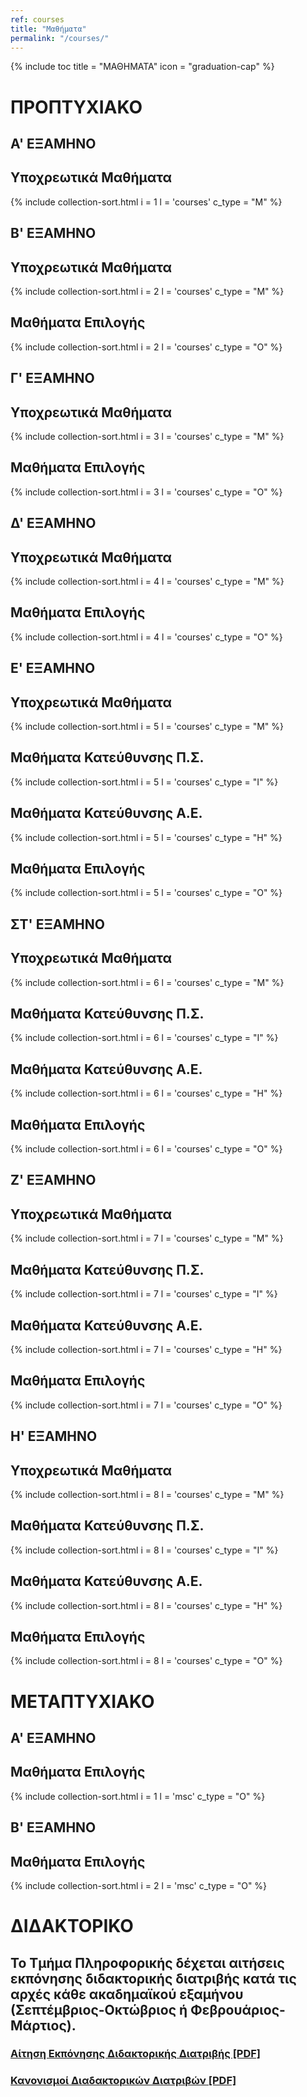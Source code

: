 ```yaml
---
ref: courses
title: "Μαθήματα"
permalink: "/courses/"
---
```


{% include toc title = "ΜΑΘΗΜΑΤΑ" icon = "graduation-cap" %}

# ΠΡΟΠΤΥΧΙΑΚΟ

## **A' ΕΞΑΜΗΝΟ**

## Υποχρεωτικά Μαθήματα

{% include collection-sort.html i = 1 l = 'courses' c_type = "M" %}


## **Β' ΕΞΑΜΗΝΟ**

## Υποχρεωτικά Μαθήματα

{% include collection-sort.html i = 2 l = 'courses' c_type = "M" %}

## Μαθήματα Επιλογής

{% include collection-sort.html i = 2 l = 'courses' c_type = "Ο" %}

## **Γ' ΕΞΑΜΗΝΟ**

## Υποχρεωτικά Μαθήματα

{% include collection-sort.html i = 3 l = 'courses' c_type = "M" %}

## Μαθήματα Επιλογής

{% include collection-sort.html i = 3 l = 'courses' c_type = "Ο" %}

## **Δ' ΕΞΑΜΗΝΟ**

## Υποχρεωτικά Μαθήματα

{% include collection-sort.html i = 4 l = 'courses' c_type = "M" %}

## Μαθήματα Επιλογής

{% include collection-sort.html i = 4 l = 'courses' c_type = "Ο" %}

## **Ε' ΕΞΑΜΗΝΟ**

## Υποχρεωτικά Μαθήματα

{% include collection-sort.html i = 5 l = 'courses' c_type = "M" %}

## Μαθήματα Κατεύθυνσης Π.Σ.

{% include collection-sort.html i = 5 l = 'courses' c_type = "I" %}

## Μαθήματα Κατεύθυνσης Α.Ε.

{% include collection-sort.html i = 5 l = 'courses' c_type = "H" %}

## Μαθήματα Επιλογής

{% include collection-sort.html i = 5 l = 'courses' c_type = "Ο" %}

## **ΣΤ' ΕΞΑΜΗΝΟ**

## Υποχρεωτικά Μαθήματα

{% include collection-sort.html i = 6 l = 'courses' c_type = "M" %}

## Μαθήματα Κατεύθυνσης Π.Σ.

{% include collection-sort.html i = 6 l = 'courses' c_type = "I" %}

## Μαθήματα Κατεύθυνσης Α.Ε.

{% include collection-sort.html i = 6 l = 'courses' c_type = "H" %}

## Μαθήματα Επιλογής

{% include collection-sort.html i = 6 l = 'courses' c_type = "Ο" %}

## **Ζ' ΕΞΑΜΗΝΟ**

## Υποχρεωτικά Μαθήματα

{% include collection-sort.html i = 7 l = 'courses' c_type = "M" %}

## Μαθήματα Κατεύθυνσης Π.Σ.

{% include collection-sort.html i = 7 l = 'courses' c_type = "I" %}

## Μαθήματα Κατεύθυνσης Α.Ε.

{% include collection-sort.html i = 7 l = 'courses' c_type = "H" %}

## Μαθήματα Επιλογής

{% include collection-sort.html i = 7 l = 'courses' c_type = "Ο" %}

## **Η' ΕΞΑΜΗΝΟ**

## Υποχρεωτικά Μαθήματα

{% include collection-sort.html i = 8 l = 'courses' c_type = "M" %}

## Μαθήματα Κατεύθυνσης Π.Σ.

{% include collection-sort.html i = 8 l = 'courses' c_type = "I" %}

## Μαθήματα Κατεύθυνσης Α.Ε.

{% include collection-sort.html i = 8 l = 'courses' c_type = "H" %}

## Μαθήματα Επιλογής

{% include collection-sort.html i = 8 l = 'courses' c_type = "Ο" %}

# ΜΕΤΑΠΤΥΧΙΑΚΟ

## **A' ΕΞΑΜΗΝΟ**

## Μαθήματα Επιλογής

{% include collection-sort.html i = 1 l = 'msc' c_type = "Ο" %}

## **Β' ΕΞΑΜΗΝΟ**

## Μαθήματα Επιλογής

{% include collection-sort.html i = 2 l = 'msc' c_type = "Ο" %}

# ΔΙΔΑΚΤΟΡΙΚΟ

## Το Τμήμα Πληροφορικής δέχεται αιτήσεις εκπόνησης διδακτορικής διατριβής κατά τις αρχές κάθε ακαδημαϊκού εξαμήνου (Σεπτέμβριος-Οκτώβριος ή Φεβρουάριος-Μάρτιος).

### [Αίτηση Εκπόνησης Διδακτορικής Διατριβής [PDF]](https://ionio.gr/download.php?f=00001-00999/IU-pf-00709-38122-gr.doc)

### [Κανονισμοί Διαδακτορικών Διατριβών [PDF]](https://ionio.gr/download.php?f=00001-00999/IU-pf-00709-63003-gr.pdf)
